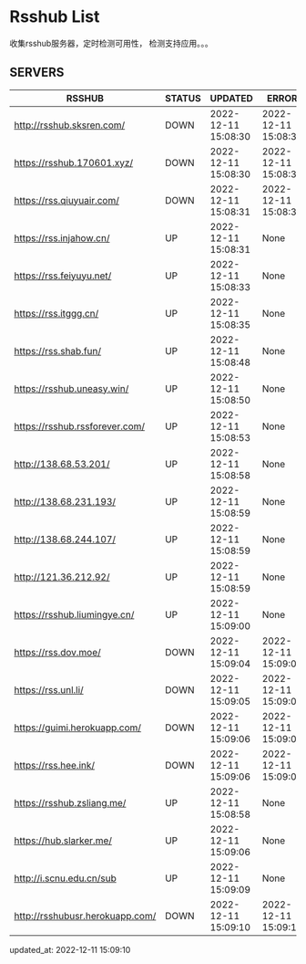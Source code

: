 # Rsshub List

收集rsshub服务器，定时检测可用性， 检测支持应用。。。


## SERVERS

|  RSSHUB   | STATUS  | UPDATED  | ERROR  | TWITTER |  
|  ----  | ----  | ----  | ----  | ---- |  
| http://rsshub.sksren.com/ | DOWN | 2022-12-11 15:08:30 | 2022-12-11 15:08:30 |  
| https://rsshub.170601.xyz/ | DOWN | 2022-12-11 15:08:30 | 2022-12-11 15:08:30 |  
| https://rss.qiuyuair.com/ | DOWN | 2022-12-11 15:08:31 | 2022-12-11 15:08:31 |  
| https://rss.injahow.cn/ | UP | 2022-12-11 15:08:31 | None ||  
| https://rss.feiyuyu.net/ | UP | 2022-12-11 15:08:33 | None |OK|  
| https://rss.itggg.cn/ | UP | 2022-12-11 15:08:35 | None ||  
| https://rss.shab.fun/ | UP | 2022-12-11 15:08:48 | None |OK|  
| https://rsshub.uneasy.win/ | UP | 2022-12-11 15:08:50 | None |OK|  
| https://rsshub.rssforever.com/ | UP | 2022-12-11 15:08:53 | None |OK|  
| http://138.68.53.201/ | UP | 2022-12-11 15:08:58 | None ||  
| http://138.68.231.193/ | UP | 2022-12-11 15:08:59 | None ||  
| http://138.68.244.107/ | UP | 2022-12-11 15:08:59 | None ||  
| http://121.36.212.92/ | UP | 2022-12-11 15:08:59 | None ||  
| https://rsshub.liumingye.cn/ | UP | 2022-12-11 15:09:00 | None |OK|  
| https://rss.dov.moe/ | DOWN | 2022-12-11 15:09:04 | 2022-12-11 15:09:04 |  
| https://rss.unl.li/ | DOWN | 2022-12-11 15:09:05 | 2022-12-11 15:09:05 |  
| https://guimi.herokuapp.com/ | DOWN | 2022-12-11 15:09:06 | 2022-12-11 15:09:06 |  
| https://rss.hee.ink/ | DOWN | 2022-12-11 15:09:06 | 2022-12-11 15:09:06 |  
| https://rsshub.zsliang.me/ | UP | 2022-12-11 15:08:58 | None |OK|  
| https://hub.slarker.me/ | UP | 2022-12-11 15:09:06 | None |OK|  
| http://i.scnu.edu.cn/sub | UP | 2022-12-11 15:09:09 | None ||  
| http://rsshubusr.herokuapp.com/ | DOWN | 2022-12-11 15:09:10 | 2022-12-11 15:09:10 |  
  

updated_at: 2022-12-11 15:09:10  
